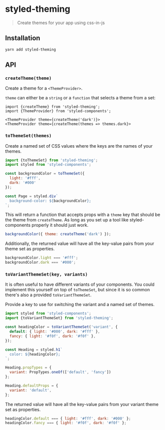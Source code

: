 # styled-theming

> Create themes for your app using css-in-js

## Installation

```sh
yarn add styled-theming
```

## API

### `createTheme(theme)`

Create a theme for a `<ThemeProvider>`.

`theme` can either be a `string` or a `function` that selects a theme from a set:

```
import {createTheme} from 'styled-theming';
import {ThemeProvider} from 'styled-components';

<ThemeProvider theme={createTheme('dark')}>
<ThemeProvider theme={createTheme(themes => themes.dark}>
```

### `toThemeSet(themes)`

Create a named set of CSS values where the keys are the names of your themes.

```js
import {toThemeSet} from 'styled-theming';
import styled from 'styled-components';

const backgroundColor = toThemeSet({
  light: '#fff',
  dark: '#000'
});

const Page = styled.div`
  background-color: ${backgroundColor};
`;
```

This will return a function that accepts props with a `theme` key that should
be the theme from `createTheme`. As long as you set up a tool like
styled-components properly it should just work.

```js
backgroundColor({ theme: createTheme('dark') });
```

Additionally, the returned value will have all the key-value pairs from your
theme set as properties.

```js
backgroundColor.light === '#fff';
backgroundColor.dark === '#000';
```

### `toVariantThemeSet(key, variants)`

It is often useful to have different variants of your components. You could
implement this yourself on top of `toThemeSet`, but since it is so common
there's also a provided `toVariantThemeSet`.

Provide a key to use for switching the variant and a named set of themes.

```js
import styled from 'styled-components';
import {toVariantThemeSet} from 'styled-theming';

const headingColor = toVariantThemeSet('variant', {
  default: { light: '#000', dark: '#fff' },
  fancy: { light: '#f0f', dark: '#f0f' },
});

const Heading = styled.h1`
  color: ${headingColor};
`;

Heading.propTypes = {
  variant: PropTypes.oneOf(['default', 'fancy'])
};

Heading.defaultProps = {
  variant: 'default',
};
```

The returned value will have all the key-value pairs from your variant theme
set as properties.

```js
headingColor.default === { light: '#fff', dark: '#000' };
headingColor.fancy === { light: '#f0f', dark: '#f0f' };
```
